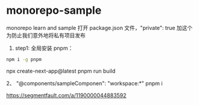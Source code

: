 # monorepo-sample

monorepo learn and sample
打开 package.json 文件，"private": true 加这个为防止我们意外地将私有项目发布

1.  step1: 全局安装 pnpm：

```sh
npm i -g pnpm
```

npx create-next-app@latest
pnpm run build

2、 "@components/sampleComponen": "workspace:\*"
pnpm i

https://segmentfault.com/a/1190000044883592
